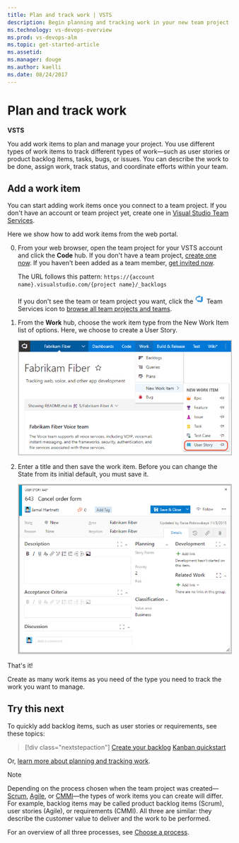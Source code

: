 ```yaml
---
title: Plan and track work | VSTS
description: Begin planning and tracking work in your new team project on Visual Studio Team Services (VSTS)   
ms.technology: vs-devops-overview 
ms.prod: vs-devops-alm
ms.topic: get-started-article
ms.assetid: 
ms.manager: douge
ms.author: kaelli
ms.date: 08/24/2017
---
```


# Plan and track work 

**VSTS**
 
You add work items to plan and manage your project. You use different types of work items to track different types of work&mdash;such as user stories or product backlog items, tasks, bugs, or issues. You can describe the work to be done, assign work, track status, and coordinate efforts within your team.   

<a id="define-new-work">  </a>
## Add a work item 
You can start adding work items once you connect to a team project. If you don't have an account or  team project yet, create one in [Visual Studio Team Services](sign-up-invite-teammates.md).

Here we show how to add work items from the web portal. 

0. From your web browser, open the team project for your VSTS account and click the **Code** hub. If you don't have a team project, [create one now](sign-up-invite-teammates.md). If you haven't been added as a team member, [get invited now](sign-up-invite-teammates.md#invite-others).

	The URL follows this pattern: ```https://{account name}.visualstudio.com/{project name}/_backlogs```  

	If you don't see the team or team project you want, click the ![Team Services icon](../work/_img/icons/project-icon.png) Team Services icon to [browse all team projects and teams](../connect/account-home-pages.md).  

2.	From the **Work** hub, choose the work item type from the New Work Item list of options. Here, we choose to create a User Story. 

	<img src="../work/backlogs/_img/add-work-items-choose-user-story.png" alt="Team Services, TFS 2017, Work hub, Add a work item" style="border: 2px solid #C3C3C3;" /> 

3. Enter a title and then save the work item. Before you can change the State from its initial default, you must save it.  

	<img src="../work/backlogs/_img/add-new-work-item-vsts-user-story.png" alt="Agile process, User story work item form" style="border: 2px solid #C3C3C3;" />  

That's it! 

Create as many work items as you need of the type you need to track the work you want to manage.  


## Try this next  

To quickly add backlog items, such as user stories or requirements, see these topics:  
> [!div class="nextstepaction"]
> [Create your backlog](../work/backlogs/create-your-backlog.md)
> [Kanban quickstart](../work/kanban/kanban-quickstart.md) 

Or, [learn more about planning and tracking work](../work/work-items/index.md).
 

>[!NOTE]  
>Depending on the process chosen when the team project was created&mdash;[Scrum](../work/guidance/scrum-process.md), 
[Agile](../work/guidance/agile-process.md), or [CMMI](../work/guidance/cmmi-process.md)&mdash;the types of work items you can create will differ. For example, backlog items may be called product backlog items (Scrum), user stories (Agile), or requirements (CMMI). All three are similar: they describe the customer value to deliver and the work to be performed.
>
> For an overview of all three processes, see [Choose a process](../work/guidance/choose-process.md). 